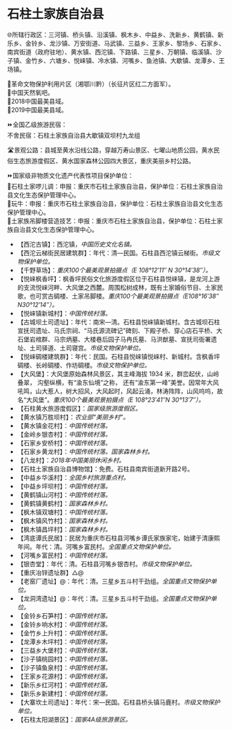 # 石柱土家族自治县  
🌐所辖行政区：三河镇、桥头镇、沿溪镇、枫木乡、中益乡、洗新乡、黄鹤镇、新乐乡、金铃乡、龙沙镇、万安街道、马武镇、三益乡、王家乡、黎场乡、石家乡、南宾街道（政府驻地）、黄水镇、西沱镇、下路镇、三星乡、万朝镇、临溪镇、沙子镇、金竹乡、六塘乡、悦崃镇、冷水镇、河嘴乡、鱼池镇、大歇镇、龙潭乡、王场镇。  
  
🚩革命文物保护利用片区（湘鄂川黔）（长征片区红二方面军）。  
🚩中国天然氧吧。  
🏅2018中国最美县域。  
🏅2019中国最美县域。    
  
⏩全国乙级旅游民宿：    
不舍民宿：石柱土家族自治县大歇镇双坝村九龙组    
  
🛣️景观公路：县城至黄水沿线公路，穿越万寿山景区、七曜山地质公园，黄水民俗生态旅游度假区、黄水国家森林公园四大景区，重庆美丽乡村公路。  
  
⏩国家级非物质文化遗产代表性项目保护单位：  
🔸石柱土家啰儿调：申报：重庆市石柱土家族自治县，保护单位：石柱土家族自治县文化生态保护管理中心。  
🔸玩牛：申报：重庆市石柱土家族自治县，保护单位：石柱土家族自治县文化生态保护管理中心。  
🔸土家族吊脚楼营造技艺：申报：重庆市石柱土家族自治县，保护单位：石柱土家族自治县文化生态保护管理中心。  
  
* 【西沱古镇】：西沱镇，*中国历史文化名镇。*
* 【西沱云梯街民居建筑群】：年代：清—民国。石柱县西沱镇云梯街。*市级文物保护单位。*  
* 【千野草场】：*重庆100个最美观景拍摄点（E 108°12′11″ N 30°14′38″）。*
* 【悦崃枫香坪】：枫香坪民俗文化旅游度假区位于石柱县悦崃镇，是龙河上游的支流悦崃河畔、大风堡之西麓。周围松树成林，既有土家婚俗节目、土家民歌，也可赏古碉楼、土家吊脚楼。*重庆100个最美观景拍摄点（E108°16′38″ N30°12′14″）。*
* 【悦崃镇新城村】：*中国传统村落。*
* 【古城坝土司遗址】：年代：南宋—清。石柱县悦崃镇新城村。含古城坝石柱宣抚司遗址、马氏宗祠、“马氏源流碑记”碑刻、下殿子桥、穿心店石平桥、大石堡岩棺群、马宗炳墓、大楼巷后园子马冉氏墓、马洪猷墓、宣抚司衙署遗址、土司驿道、土司寝宫。*市级文物保护单位。* 
* 【悦崃碉楼建筑群】：年代：民国。石柱县悦崃镇悦崃村、新城村。含枫香坪碉楼、长岭碉楼、作坊碉楼。*市级文物保护单位。*   
* 【大风堡】：大风堡原始森林风景区，其主峰海拔 1934 米，群峦起伏，山岭叠翠， 沟壑纵横，有“渝东仙境”之称， 还有“渝东第一峰”美誉。因常年大风吼鸣，山大惹人，树大招风，大风起时，风起云涌，林涛阵阵，山风呜呜，故名“大风堡”。*重庆100个最美观景拍摄点（E 108°23′41″N 30°13′7″）。*
* 【石柱黄水旅游度假区】：*国家级旅游度假区。*     
* 【黄水镇万胜坝村】：*农业部“美丽乡村”。*
* 【黄水镇金花村】：*中国传统村落。*
* 【金岭乡银杏村】：*中国传统村落。*
* 【石家乡安桥村】：*中国传统村落。*  
* 【石家乡黄龙村】：*中国传统村落。国家森林乡村。*
* 【八龙村】：*2018年中国美丽休闲乡村。*
* 【石柱土家族自治县博物馆】：免费。石柱县南宾街道新开路2号。
* 【中益乡华溪村】：*全国乡村旅游重点村。*
* 【中益乡坪坝村】：*中国传统村落。*
* 【黄鹤镇山河村】：*中国传统村落。*  
* 【黄鹤镇黄鹤村】：*国家森林乡村。*
* 【枫木镇双塘村】：*中国传统村落。*  
* 【枫木镇风竹村】：*国家森林乡村。*
* 【枫木镇昌坪村】：*国家森林乡村。*
* 【湾底谭氏民居】：民居为重庆市石柱县河嘴乡谭氏家族家宅，始建于清康熙年间。年代：清。河嘴乡富民村。*全国重点文物保护单位。*
* 【河嘴乡富民村】：*中国传统村落。*
* 【银杏堂】：年代：清。石柱县河嘴乡银杏村。*市级文物保护单位。*  
* 【重庆冶锌遗址群】△@
* 【老窑厂遗址】@：年代：清。三星乡五斗村干劲组。*全国重点文物保护单位。*
* 【龙洞湾遗址】@：年代：清。三星乡五斗村干劲组。*全国重点文物保护单位。*  
* 【金铃乡石笋村】：*中国传统村落。*
* 【金铃乡响水村】：*中国传统村落。*  
* 【金竹乡上升村】：*中国传统村落。*  
* 【龙潭乡木坪村】：*中国传统村落。*  
* 【三益乡大堡村】：*中国传统村落。*  
* 【沙子镇桃园村】：*中国传统村落。*  
* 【沙子镇鱼泉村】：*中国传统村落。*  
* 【王家乡花源村】：*中国传统村落。*  
* 【新乐乡红河村】：*中国传统村落。*  
* 【新乐乡新建村】：*中国传统村落。*    
* 【大寨坎土司遗址】：年代：宋—民国。石柱县桥头镇马鹿村。*市级文物保护单位。*   
* 【石柱太阳湖景区】：*国家4A级旅游景区。* 